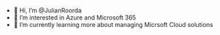 - 👋 Hi, I’m @JulianRoorda
- 👀 I’m interested in Azure and Microsoft 365
- 🌱 I’m currently learning more about managing Micrsoft Cloud solutions


<!---
JulianRoorda/JulianRoorda is a ✨ special ✨ repository because its `README.md` (this file) appears on your GitHub profile.
You can click the Preview link to take a look at your changes.
--->
